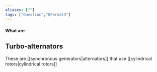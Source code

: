 ```yaml
---
aliases: [""]
tags: ["Question","QFormat3"]
---
```


#### What are
## Turbo-alternators
These are [[synchronous generators|alternators]] that use [[cylindrical rotors|cylindrical rotors]]